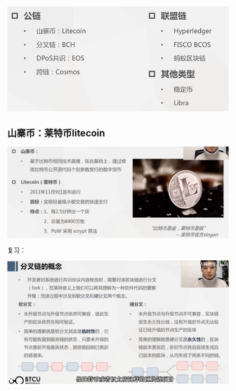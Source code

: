 ![image-20231014141427997](assets\image-20231014141427997.png)

## 山寨币：莱特币litecoin

![image-20231014141519550](assets\image-20231014141519550.png)

复习：

![image-20231014141644590](assets\image-20231014141644590.png)

